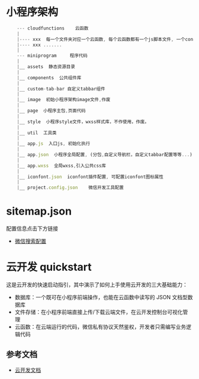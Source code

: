 # 小程序架构
````javascript
    --- cloudfunctions    云函数
    |
    |---- xxx  每一个文件夹对应一个云函数, 每个云函数都有一个js脚本文件, 一个config.json配置文件, 一个package.json的npm包文件, 每个云函数调试都需要 npm install 下载依赖文件。
    |---- xxx .......
    |
    --- miniprogram     程序代码
    |
    |__ assets  静态资源目录
    |
    |__ components  公共组件库
    |
    |__ custom-tab-bar 自定义tabbar组件
    |
    |__ image  初始小程序架构image文件,作废
    |
    |__ page  小程序主包,页面代码
    |
    |__ style  小程序style文件，wxss样式库，不作使用，作废。
    |
    |__ util  工具类
    |
    |__ app.js  入口js, 初始化执行
    |
    |__ app.json  小程序全局配置, (分包,自定义导航栏，自定义tabbar配置等等...)
    |
    |__ app.wxss  全局wxss,引入公共css库
    |
    |__ iconfont.json  iconfont插件配置, 可配置iconfont图标属性
    |
    |__ project.config.json    微信开发工具配置
````
# sitemap.json
配置信息点击下方链接
- [微信搜索配置](https://developers.weixin.qq.com/miniprogram/dev/reference/configuration/sitemap.html)

# 云开发 quickstart

这是云开发的快速启动指引，其中演示了如何上手使用云开发的三大基础能力：

- 数据库：一个既可在小程序前端操作，也能在云函数中读写的 JSON 文档型数据库
- 文件存储：在小程序前端直接上传/下载云端文件，在云开发控制台可视化管理
- 云函数：在云端运行的代码，微信私有协议天然鉴权，开发者只需编写业务逻辑代码

## 参考文档

- [云开发文档](https://developers.weixin.qq.com/miniprogram/dev/wxcloud/basis/getting-started.html)

